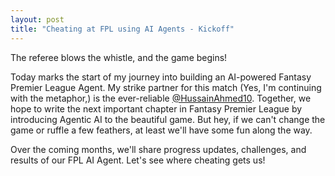 ```yaml
---
layout: post
title: "Cheating at FPL using AI Agents - Kickoff"
---
```

The referee blows the whistle, and the game begins!

Today marks the start of my journey into building an AI-powered Fantasy Premier League Agent. My strike partner for this match (Yes, I'm continuing with the metaphor,) is the ever-reliable [@HussainAhmed10](https://github.com/HussainAhmed10). Together, we hope to write the next important chapter in Fantasy Premier League by introducing Agentic AI to the beautiful game. But hey, if we can't change the game or ruffle a few feathers, at least we'll have some fun along the way. 

Over the coming months, we'll share progress updates, challenges, and results of our FPL AI Agent. Let's see where cheating gets us!
